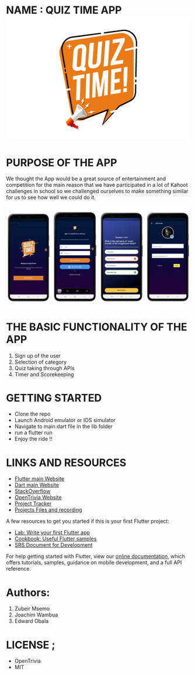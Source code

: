 # NAME : QUIZ TIME APP ![Image of QuizTimeApp](https://github.com/alu-rwa-prog-1/week-2-class-activity-1-edkizu/blob/main/QuizTime%20FInal/images/quiztimelogo.png)

# PURPOSE OF THE APP

We thought the App would be a great source of entertainment and competition  for the main reason that we have participated in a lot of Kahoot challenges in school so we challenged ourselves to make something similar for us to see how well we could do it.

![Screenshoot](https://github.com/alu-rwa-prog-1/week-2-class-activity-1-edkizu/blob/main/QuizTime%20FInal/images/Screenshot%202021-04-27%20at%2009.12.57.png)


# THE BASIC FUNCTIONALITY OF THE APP 
1) Sign up of the user
2) Selection of category
3) Quiz taking through APIs
4) Timer and Scorekeeping


# GETTING STARTED
- Clone the repo
- Launch Android emulator or IOS simulator
- Navigate to main.dart file in the lib folder
- run a flutter run 
- Enjoy the ride !!


# LINKS AND RESOURCES
- [Flutter main Website](https://flutter.dev/)
- [Dart main Website](https://dart.dev/)
- [StackOverflow](https://stackoverflow.com/) 
- [OpenTrivia Website](https://opentdb.com/)
- [Project Tracker](https://docs.google.com/spreadsheets/d/1LJ24gvGXkMCDAbZhBQFv4BBJ69LnbO9oWt9Y3iJ8b_s/edit?usp=sharing)
- [Projects Files and recording](https://drive.google.com/drive/folders/1YYd06cmCtM17dQ-jQfCWGO61qaX-iRAv?usp=sharing)

A few resources to get you started if this is your first Flutter project:

- [Lab: Write your first Flutter app](https://flutter.dev/docs/get-started/codelab)
- [Cookbook: Useful Flutter samples](https://flutter.dev/docs/cookbook)
- [SRS Document for Development](https://docs.google.com/document/d/1JCpmXgG9H44kK4JbwlKu41B3VVnStJDR3ns6lO8Fh98/edit?usp=sharing)

For help getting started with Flutter, view our
[online documentation](https://flutter.dev/docs), which offers tutorials,
samples, guidance on mobile development, and a full API reference.



# Authors:
1) Zubeir  Msemo
2) Joachim Wambua
3) Edward Obala

# LICENSE ;
- OpenTrivia
- MIT 



